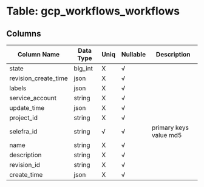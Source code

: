 # Table: gcp_workflows_workflows

## Columns 

|  Column Name   |  Data Type  | Uniq | Nullable | Description | 
|  ----  | ----  | ----  | ----  | ---- | 
| state | big_int | X | √ |  | 
| revision_create_time | json | X | √ |  | 
| labels | json | X | √ |  | 
| service_account | string | X | √ |  | 
| update_time | json | X | √ |  | 
| project_id | string | X | √ |  | 
| selefra_id | string | √ | √ | primary keys value md5 | 
| name | string | X | √ |  | 
| description | string | X | √ |  | 
| revision_id | string | X | √ |  | 
| create_time | json | X | √ |  | 



